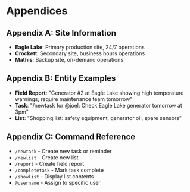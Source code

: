 # Appendices

## Appendix A: Site Information
- **Eagle Lake**: Primary production site, 24/7 operations
- **Crockett**: Secondary site, business hours operations
- **Mathis**: Backup site, on-demand operations

## Appendix B: Entity Examples
- **Field Report**: "Generator #2 at Eagle Lake showing high temperature warnings, require maintenance team tomorrow"
- **Task**: "/newtask for @joel: Check Eagle Lake generator tomorrow at 3pm"
- **List**: "Shopping list: safety equipment, generator oil, spare sensors"

## Appendix C: Command Reference
- `/newtask` - Create new task or reminder
- `/newlist` - Create new list
- `/report` - Create field report
- `/completetask` - Mark task complete
- `/showlist` - Display list contents
- `@username` - Assign to specific user